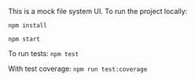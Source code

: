 This is a mock file system UI. To run the project locally:

`npm install`

`npm start`

To run tests:
`npm test`

With test coverage:
`npm run test:coverage`

